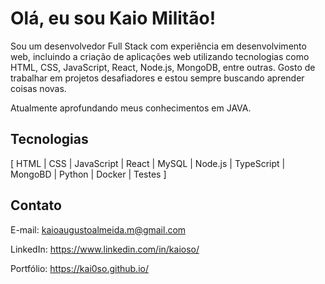# Olá, eu sou Kaio Militão!

Sou um desenvolvedor Full Stack com experiência em desenvolvimento web, incluindo a criação de aplicações web utilizando tecnologias como HTML, CSS, JavaScript, React, Node.js, MongoDB, entre outras.
Gosto de trabalhar em projetos desafiadores e estou sempre buscando aprender coisas novas.

Atualmente aprofundando meus conhecimentos em JAVA.

## Tecnologias

[ HTML | CSS | JavaScript | React | MySQL | Node.js | TypeScript | MongoBD | Python | Docker | Testes ]

## Contato

E-mail: kaioaugustoalmeida.m@gmail.com

LinkedIn: https://www.linkedin.com/in/kaioso/

Portfólio: https://kai0so.github.io/

